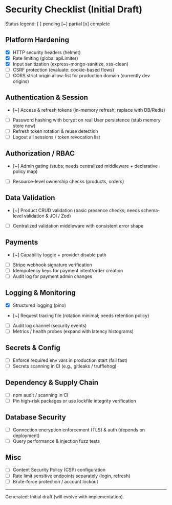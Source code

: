 # Security Checklist (Initial Draft)

Status legend: [ ] pending  [~] partial  [x] complete

## Platform Hardening
- [x] HTTP security headers (helmet)
- [x] Rate limiting (global apiLimiter)
- [x] Input sanitization (express-mongo-sanitize, xss-clean)
- [ ] CSRF protection (evaluate: cookie-based flows)
- [ ] CORS strict origin allow-list for production domain (currently dev origins)

## Authentication & Session
- [~] Access & refresh tokens (in-memory refresh; replace with DB/Redis)
- [ ] Password hashing with bcrypt on real User persistence (stub memory store now)
- [ ] Refresh token rotation & reuse detection
- [ ] Logout all sessions / token revocation list

## Authorization / RBAC
- [~] Admin gating (stubs; needs centralized middleware + declarative policy map)
- [ ] Resource-level ownership checks (products, orders)

## Data Validation
- [~] Product CRUD validation (basic presence checks; needs schema-level validation & JOI / Zod)
- [ ] Centralized validation middleware with consistent error shape

## Payments
- [~] Capability toggle + provider disable path
- [ ] Stripe webhook signature verification
- [ ] Idempotency keys for payment intent/order creation
- [ ] Audit log for payment admin changes

## Logging & Monitoring
- [x] Structured logging (pino)
- [~] Request tracing file (rotation minimal; needs retention policy)
- [ ] Audit log channel (security events)
- [ ] Metrics / health probes (expand with latency histograms)

## Secrets & Config
- [ ] Enforce required env vars in production start (fail fast)
- [ ] Secrets scanning in CI (e.g., gitleaks / trufflehog)

## Dependency & Supply Chain
- [ ] npm audit / scanning in CI
- [ ] Pin high-risk packages or use lockfile integrity verification

## Database Security
- [ ] Connection encryption enforcement (TLS) & auth (depends on deployment)
- [ ] Query performance & injection fuzz tests

## Misc
- [ ] Content Security Policy (CSP) configuration
- [ ] Rate limit sensitive endpoints separately (login, refresh)
- [ ] Brute-force protection / account lockout

---
Generated: Initial draft (will evolve with implementation).
